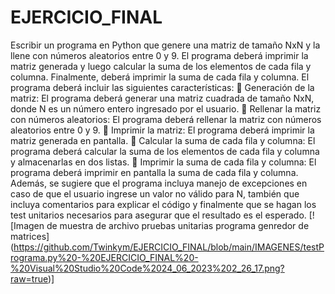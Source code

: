 # EJERCICIO_FINAL
Escribir un programa en Python que genere una matriz de tamaño NxN y
la llene con números aleatorios entre 0 y 9. El programa deberá imprimir
la matriz generada y luego calcular la suma de los elementos de cada fila y
columna. Finalmente, deberá imprimir la suma de cada fila y columna.
El programa deberá incluir las siguientes características:
 Generación de la matriz: El programa deberá generar una matriz
cuadrada de tamaño NxN, donde N es un número entero ingresado
por el usuario.
 Rellenar la matriz con números aleatorios: El programa deberá
rellenar la matriz con números aleatorios entre 0 y 9.
 Imprimir la matriz: El programa deberá imprimir la matriz generada
en pantalla.
 Calcular la suma de cada fila y columna: El programa deberá
calcular la suma de los elementos de cada fila y columna y
almacenarlas en dos listas.
 Imprimir la suma de cada fila y columna: El programa deberá
imprimir en pantalla la suma de cada fila y columna.
Además, se sugiere que el programa incluya manejo de excepciones en
caso de que el usuario ingrese un valor no válido para N, también que
incluya comentarios para explicar el código y finalmente que se hagan los
test unitarios necesarios para asegurar que el resultado es el esperado.
[![Imagen de muestra de archivo pruebas unitarias programa genredor de matrices]
(https://github.com/Twinkym/EJERCICIO_FINAL/blob/main/IMAGENES/testPrograma.py%20-%20EJERCICIO_FINAL%20-%20Visual%20Studio%20Code%2024_06_2023%202_26_17.png?raw=true)]
